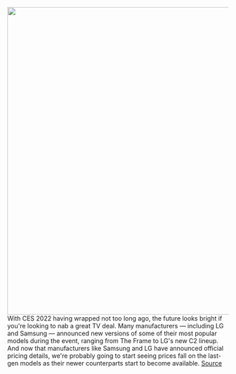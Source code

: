 <img src='https://cdn.vox-cdn.com/thumbor/LVTeLlXAd707GKGXPrt4q0fZiGM=/0x0:2708x1523/1200x800/filters:focal(1138x546:1570x978)/cdn.vox-cdn.com/uploads/chorus_image/image/69151214/LG_C1_Lifestyle_Photo.23.jpeg' width='700px' /><br/>
With CES 2022 having wrapped not too long ago, the future looks bright if you're looking to nab a great TV deal. Many manufacturers — including LG and Samsung — announced new versions of some of their most popular models during the event, ranging from The Frame to LG's new C2 lineup. And now that manufacturers like Samsung and LG have announced official pricing details, we're probably going to start seeing prices fall on the last-gen models as their newer counterparts start to become available.
<a href='https://www.theverge.com/22371561/best-4k-tv-deals-sale-lg-samsung-sony-tcl'> Source <a/>